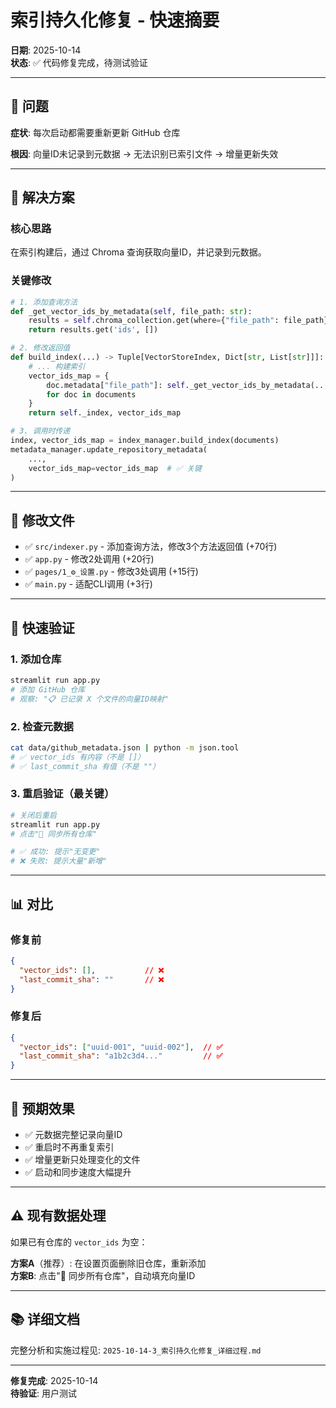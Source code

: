 # 索引持久化修复 - 快速摘要

**日期**: 2025-10-14  
**状态**: ✅ 代码修复完成，待测试验证

---

## 🎯 问题

**症状**: 每次启动都需要重新更新 GitHub 仓库

**根因**: 向量ID未记录到元数据 → 无法识别已索引文件 → 增量更新失效

---

## 🔧 解决方案

### 核心思路
在索引构建后，通过 Chroma 查询获取向量ID，并记录到元数据。

### 关键修改

```python
# 1. 添加查询方法
def _get_vector_ids_by_metadata(self, file_path: str):
    results = self.chroma_collection.get(where={"file_path": file_path})
    return results.get('ids', [])

# 2. 修改返回值
def build_index(...) -> Tuple[VectorStoreIndex, Dict[str, List[str]]]:
    # ... 构建索引
    vector_ids_map = {
        doc.metadata["file_path"]: self._get_vector_ids_by_metadata(...)
        for doc in documents
    }
    return self._index, vector_ids_map

# 3. 调用时传递
index, vector_ids_map = index_manager.build_index(documents)
metadata_manager.update_repository_metadata(
    ...,
    vector_ids_map=vector_ids_map  # ✅ 关键
)
```

---

## 📁 修改文件

- ✅ `src/indexer.py` - 添加查询方法，修改3个方法返回值 (+70行)
- ✅ `app.py` - 修改2处调用 (+20行)
- ✅ `pages/1_⚙️_设置.py` - 修改3处调用 (+15行)
- ✅ `main.py` - 适配CLI调用 (+3行)

---

## 🧪 快速验证

### 1. 添加仓库
```bash
streamlit run app.py
# 添加 GitHub 仓库
# 观察: "📋 已记录 X 个文件的向量ID映射"
```

### 2. 检查元数据
```bash
cat data/github_metadata.json | python -m json.tool
# ✅ vector_ids 有内容（不是 []）
# ✅ last_commit_sha 有值（不是 ""）
```

### 3. 重启验证（最关键）
```bash
# 关闭后重启
streamlit run app.py
# 点击"🔄 同步所有仓库"

# ✅ 成功: 提示"无变更"
# ❌ 失败: 提示大量"新增"
```

---

## 📊 对比

### 修复前
```json
{
  "vector_ids": [],           // ❌
  "last_commit_sha": ""       // ❌
}
```

### 修复后
```json
{
  "vector_ids": ["uuid-001", "uuid-002"],  // ✅
  "last_commit_sha": "a1b2c3d4..."         // ✅
}
```

---

## 🎯 预期效果

- ✅ 元数据完整记录向量ID
- ✅ 重启时不再重复索引
- ✅ 增量更新只处理变化的文件
- ✅ 启动和同步速度大幅提升

---

## ⚠️ 现有数据处理

如果已有仓库的 `vector_ids` 为空：

**方案A**（推荐）: 在设置页面删除旧仓库，重新添加  
**方案B**: 点击"🔄 同步所有仓库"，自动填充向量ID

---

## 📚 详细文档

完整分析和实施过程见: `2025-10-14-3_索引持久化修复_详细过程.md`

---

**修复完成**: 2025-10-14  
**待验证**: 用户测试

